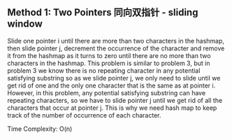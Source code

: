 ## Method 1: Two Pointers 同向双指针 - sliding window

Slide one pointer i until there are more than two characters in the hashmap, then slide pointer j, decrement the occurrence of the character and remove it from the hashmap as it turns to zero until there are no more than two characters in 
the hashmap. This problem is similar to problem 3, but in problem 3 we know there is no repeating character in any potential
satisfying substring so as we slide pointer j, we only need to slide until we get rid of one and the only one character that is the same
as at pointer i. However, in this problem, any potential satisfying substring can have repeating characters, so we have to slide pointer j until we get rid of all the characters that occur at pointer j. This is why we need hash map to keep track of the number of 
occurrence of each character.

Time Complexity: O(n)
